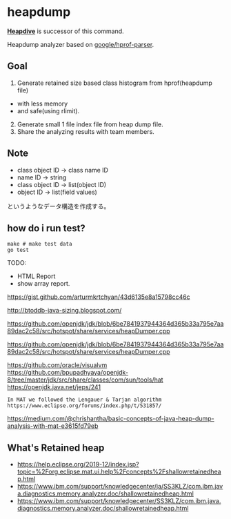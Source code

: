 # heapdump

**[Heapdive](https://github.com/heapdive/heapdive)** is successor of this command.

Heapdump analyzer based on [google/hprof-parser](https://github.com/google/hprof-parser).

## Goal

 1. Generate retained size based class histogram from hprof(heapdump file)
  * with less memory
  * and safe(using rlimit).
 2. Generate small 1 file index file from heap dump file.
 3. Share the analyzing results with team members.

## Note

 * class object ID -> class name ID
 * name ID -> string
 * class object ID -> list(object ID)
 * object ID -> list(field values)

というようなデータ構造を作成する。

## how do i run test?

    make # make test data
    go test

TODO:

* HTML Report
* show array report.

https://gist.github.com/arturmkrtchyan/43d6135e8a15798cc46c

http://btoddb-java-sizing.blogspot.com/

https://github.com/openjdk/jdk/blob/6be7841937944364d365b33a795e7aa89dac2c58/src/hotspot/share/services/heapDumper.cpp

https://github.com/openjdk/jdk/blob/6be7841937944364d365b33a795e7aa89dac2c58/src/hotspot/share/services/heapDumper.cpp

https://github.com/oracle/visualvm
https://github.com/bpupadhyaya/openjdk-8/tree/master/jdk/src/share/classes/com/sun/tools/hat
https://openjdk.java.net/jeps/241

    In MAT we followed the Lengauer & Tarjan algorithm
    https://www.eclipse.org/forums/index.php/t/531857/

https://medium.com/@chrishantha/basic-concepts-of-java-heap-dump-analysis-with-mat-e3615fd79eb

## What's Retained heap

 * https://help.eclipse.org/2019-12/index.jsp?topic=%2Forg.eclipse.mat.ui.help%2Fconcepts%2Fshallowretainedheap.html
 * https://www.ibm.com/support/knowledgecenter/ja/SS3KLZ/com.ibm.java.diagnostics.memory.analyzer.doc/shallowretainedheap.html
 * https://www.ibm.com/support/knowledgecenter/SS3KLZ/com.ibm.java.diagnostics.memory.analyzer.doc/shallowretainedheap.html
